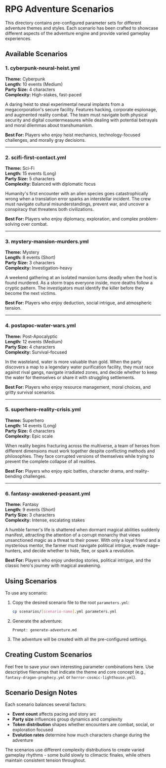 # RPG Adventure Scenarios

This directory contains pre-configured parameter sets for different adventure themes and styles. Each scenario has been crafted to showcase different aspects of the adventure engine and provide varied gameplay experiences.

## Available Scenarios

### 1. **cyberpunk-neural-heist.yml**
**Theme:** Cyberpunk  
**Length:** 10 events (Medium)  
**Party Size:** 4 characters  
**Complexity:** High-stakes, fast-paced  

A daring heist to steal experimental neural implants from a megacorporation's secure facility. Features hacking, corporate espionage, and augmented reality combat. The team must navigate both physical security and digital countermeasures while dealing with potential betrayals and moral dilemmas about transhumanism.

**Best For:** Players who enjoy heist mechanics, technology-focused challenges, and morally gray decisions.

---

### 2. **scifi-first-contact.yml**
**Theme:** Sci-Fi  
**Length:** 15 events (Long)  
**Party Size:** 5 characters  
**Complexity:** Balanced with diplomatic focus  

Humanity's first encounter with an alien species goes catastrophically wrong when a translation error sparks an interstellar incident. The crew must navigate cultural misunderstandings, prevent war, and uncover a conspiracy that threatens both civilizations.

**Best For:** Players who enjoy diplomacy, exploration, and complex problem-solving over combat.

---

### 3. **mystery-mansion-murders.yml**
**Theme:** Mystery  
**Length:** 8 events (Short)  
**Party Size:** 3 characters  
**Complexity:** Investigation-heavy  

A weekend gathering at an isolated mansion turns deadly when the host is found murdered. As a storm traps everyone inside, more deaths follow a cryptic pattern. The investigators must identify the killer before they become the next victims.

**Best For:** Players who enjoy deduction, social intrigue, and atmospheric tension.

---

### 4. **postapoc-water-wars.yml**
**Theme:** Post-Apocalyptic  
**Length:** 12 events (Medium)  
**Party Size:** 4 characters  
**Complexity:** Survival-focused  

In the wasteland, water is more valuable than gold. When the party discovers a map to a legendary water purification facility, they must race against rival gangs, navigate irradiated zones, and decide whether to keep the water for themselves or share it with struggling settlements.

**Best For:** Players who enjoy resource management, moral choices, and gritty survival scenarios.

---

### 5. **superhero-reality-crisis.yml**
**Theme:** Superhero  
**Length:** 14 events (Long)  
**Party Size:** 6 characters  
**Complexity:** Epic scale  

When reality begins fracturing across the multiverse, a team of heroes from different dimensions must work together despite conflicting methods and philosophies. They face corrupted versions of themselves while trying to prevent the complete collapse of all realities.

**Best For:** Players who enjoy epic battles, character drama, and reality-bending challenges.

---

### 6. **fantasy-awakened-peasant.yml**
**Theme:** Fantasy  
**Length:** 9 events (Short)  
**Party Size:** 3 characters  
**Complexity:** Intense, escalating stakes  

A humble farmer's life is shattered when dormant magical abilities suddenly manifest, attracting the attention of a corrupt monarchy that views unsanctioned magic as a threat to their power. With only a loyal friend and a mysterious mentor, the farmer must navigate political intrigue, evade mage-hunters, and decide whether to hide, flee, or spark a revolution.

**Best For:** Players who enjoy underdog stories, political intrigue, and the classic hero's journey with magical awakening.

## Using Scenarios

To use any scenario:

1. Copy the desired scenario file to the root `parameters.yml`:
   ```bash
   cp scenarios/[scenario-name].yml parameters.yml
   ```

2. Generate the adventure:
   ```
   Prompt: generate-adventure.md
   ```

3. The adventure will be created with all the pre-configured settings.

## Creating Custom Scenarios

Feel free to save your own interesting parameter combinations here. Use descriptive filenames that indicate the theme and core concept (e.g., `fantasy-dragon-prophecy.yml` or `horror-cosmic-lighthouse.yml`).

## Scenario Design Notes

Each scenario balances several factors:
- **Event count** affects pacing and story arc
- **Party size** influences group dynamics and complexity
- **Token distribution** shapes whether encounters are combat, social, or exploration focused
- **Evolution rates** determine how much characters change during the adventure

The scenarios use different complexity distributions to create varied gameplay rhythms - some build slowly to climactic finales, while others maintain consistent tension throughout.